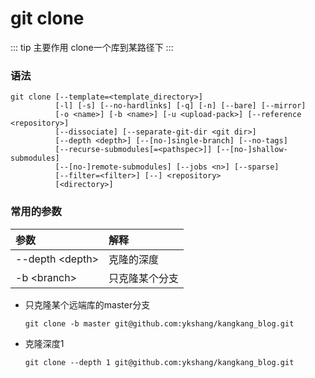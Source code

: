 # git clone

::: tip 主要作用
clone一个库到某路径下
:::

### 语法

```git
git clone [--template=<template_directory>]
          [-l] [-s] [--no-hardlinks] [-q] [-n] [--bare] [--mirror]
          [-o <name>] [-b <name>] [-u <upload-pack>] [--reference <repository>]
          [--dissociate] [--separate-git-dir <git dir>]
          [--depth <depth>] [--[no-]single-branch] [--no-tags]
          [--recurse-submodules[=<pathspec>]] [--[no-]shallow-submodules]
          [--[no-]remote-submodules] [--jobs <n>] [--sparse]
          [--filter=<filter>] [--] <repository>
          [<directory>]
```

### 常用的参数

| 参数            | 解释             |
|:------------- |:-------------- |
|--depth \<depth\> | 克隆的深度    |
| -b \<branch\>| 只克隆某个分支 |

- 只克隆某个远端库的master分支
  
  ```git
  git clone -b master git@github.com:ykshang/kangkang_blog.git
  ```

- 克隆深度1
  
  ```git
  git clone --depth 1 git@github.com:ykshang/kangkang_blog.git
  ```
